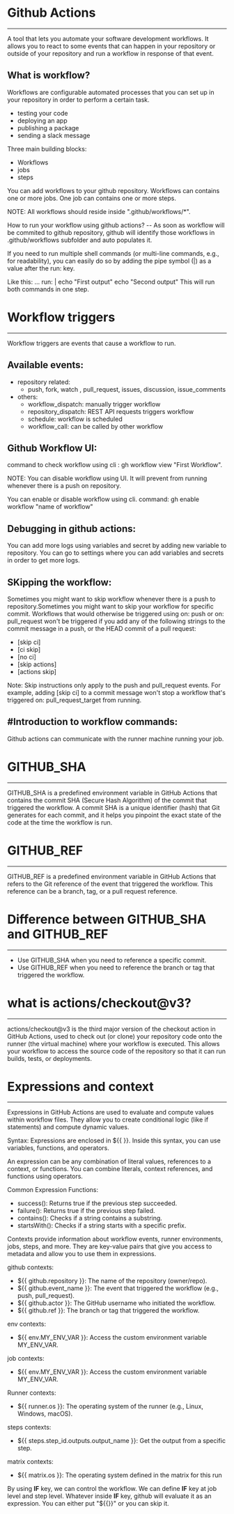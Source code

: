 # Github Actions
-------------------------------
A tool that lets you automate your software development workflows.
It allows you to react to some events that can happen in your repository or outside of your repository and run a workflow in response of that event.


## What is workflow?
Workflows are configurable automated processes that you can set up in your repository in order to perform a certain task.
  - testing your code
  - deploying an app
  - publishing a package
  - sending a slack message

Three main building blocks:
- Workflows
- jobs
- steps

You can add workflows to your github repository.
Workflows can contains one or more jobs.
One job can contains one or more steps.

NOTE: All workflows should reside inside ".github/workflows/*".

How to run your workflow using github actions?
-- As soon as workflow will be commited to github repository, github will identify those workflows in .github/workflows subfolder and auto populates it.

If you need to run multiple shell commands (or multi-line commands, e.g., for readability), you can easily do so by adding the pipe symbol (|) as a value after the run: key.

Like this:
...
run: |
    echo "First output"
    echo "Second output"
This will run both commands in one step.




# Workflow triggers
----------------------------
Workflow triggers are events that cause a workflow to run. 


Available events:
--------------------------
- repository related:
   - push, fork, watch , pull_request, issues, discussion, issue_comments
- others:
   - workflow_dispatch: manually trigger workflow
   - repository_dispatch: REST API requests triggers workflow
   - schedule: workflow is scheduled
   - workflow_call: can be called by other workflow


Github Workflow UI:
--------------------------
command to check workflow using cli : gh workflow view "First Workflow".

NOTE: You can disable workflow using UI. It will prevent from running whenever there is a push on repository.

You can enable or disable workflow using cli. command: gh enable workflow "name of workflow"


Debugging in github actions:
----------------------------------
You can add more logs using variables and secret by adding new variable to repository. You can go to settings where you can add variables and secrets in order to get more logs.

SKipping the workflow:
----------------------------
Sometimes you might want to skip workflow whenever there is a push to repository.Sometimes you might want to skip your workflow for specific commit.
Workflows that would otherwise be triggered using on: push or on: pull_request won't be triggered if you add any of the following strings to the commit message in a push, or the HEAD commit of a pull request:
 - [skip ci]
 - [ci skip]
 - [no ci]
 - [skip actions]
 - [actions skip]


Note: Skip instructions only apply to the push and pull_request events. For example, adding [skip ci] to a commit message won't stop a workflow that's triggered on: pull_request_target from running.

#Introduction to workflow commands:
------------------------------------------
Github actions can communicate with the runner machine running your job. 




# GITHUB_SHA
-----------------------
GITHUB_SHA is a predefined environment variable in GitHub Actions that contains the commit SHA (Secure Hash Algorithm) of the commit that triggered the workflow. A commit SHA is a unique identifier (hash) that Git generates for each commit, and it helps you pinpoint the exact state of the code at the time the workflow is run.


# GITHUB_REF
--------------------------
GITHUB_REF is a predefined environment variable in GitHub Actions that refers to the Git reference of the event that triggered the workflow. This reference can be a branch, tag, or a pull request reference.

# Difference between GITHUB_SHA and GITHUB_REF
------------------------------------------------
- Use GITHUB_SHA when you need to reference a specific commit.
- Use GITHUB_REF when you need to reference the branch or tag that triggered the workflow.


# what is actions/checkout@v3?
------------------------------------------
actions/checkout@v3 is the third major version of the checkout action in GitHub Actions, used to check out (or clone) your repository code onto the runner (the virtual machine) where your workflow is executed. This allows your workflow to access the source code of the repository so that it can run builds, tests, or deployments.


# Expressions and context
------------------------------------
Expressions in GitHub Actions are used to evaluate and compute values within workflow files. They allow you to create conditional logic (like if statements) and compute dynamic values.

Syntax: Expressions are enclosed in ${{ <expression>}}. Inside this syntax, you can use variables, functions, and operators.

An expression can be any combination of literal values, references to a context, or functions. You can combine literals, context references, and functions using operators.

Common Expression Functions:
- success(): Returns true if the previous step succeeded.
- failure(): Returns true if the previous step failed.
- contains(): Checks if a string contains a substring.
- startsWith(): Checks if a string starts with a specific prefix.


Contexts provide information about workflow events, runner environments, jobs, steps, and more. They are key-value pairs that give you access to metadata and allow you to use them in expressions.

github contexts:
- ${{ github.repository }}: The name of the repository (owner/repo).
- ${{ github.event_name }}: The event that triggered the workflow (e.g., push, pull_request).
- ${{ github.actor }}: The GitHub username who initiated the workflow.
- ${{ github.ref }}: The branch or tag that triggered the workflow.


env contexts:
- ${{ env.MY_ENV_VAR }}: Access the custom environment variable MY_ENV_VAR.

job contexts:
- ${{ env.MY_ENV_VAR }}: Access the custom environment variable MY_ENV_VAR.

Runner contexts:
- ${{ runner.os }}: The operating system of the runner (e.g., Linux, Windows, macOS).

steps contexts:
- ${{ steps.step_id.outputs.output_name }}: Get the output from a specific step.

matrix contexts:
- ${{ matrix.os }}: The operating system defined in the matrix for this run


By using **IF** key, we can control the workflow. We can define **IF** key at job level and step level.
Whatever inside **IF** key, github will evaluate it as an expression. You can either put "${{}}" or you can skip it.

